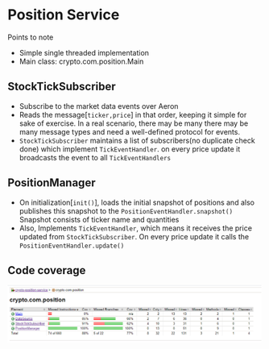 # Position Service

Points to note

- Simple single threaded implementation
- Main class: crypto.com.position.Main

StockTickSubscriber
------------------------------------

- Subscribe to the market data events over Aeron
- Reads the message[```ticker,price```] in that order, keeping it simple for sake of exercise. In a real scenario, there
  may be many there may be many message types and need a well-defined protocol for events.
- ```StockTickSubscriber``` maintains a list of subscribers(no duplicate check done) which
  implement ```TickEventHandler```. on every price update it broadcasts the event to all ```TickEventHandlers```

PositionManager
--------------------------------------

- On initialization[```init()```], loads the initial snapshot of positions and also publishes this snapshot to
  the ```PositionEventHandler.snapshot()```
  Snapshot consists of ticker name and quantities
- Also, Implements ```TickEventHandler```, which means it receives the price updated from ```StockTickSubscriber```. On
  every price update it calls the ```PositionEventHandler.update()``` 


Code coverage
--------------------------------------
![img.png](img.png)



